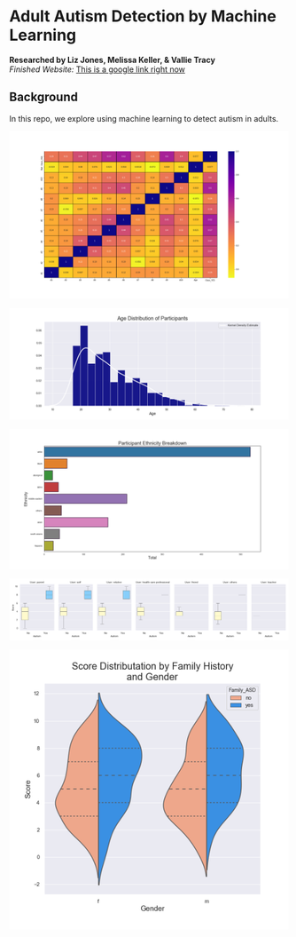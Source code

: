# Adult Autism Detection by Machine Learning
<b>Researched by Liz Jones, Melissa Keller, & Vallie Tracy</b>     
*Finished Website:*   <a href = "https://www.google.com/" target = "_blank">This is a google link right now</a>

## Background     
In this repo, we explore using machine learning to detect autism in adults.  


![HeatMap](/Images/HeatMap.png) 

![AgeDistribution](/Images/AgeDistribution.png) 

![EthnicityBreakdown](/Images/EthnicityBreakdown.png) 

![TestTakerBoxPlots](/Images/TestTakerBoxPlots.png) 

![Violin_Family_Gender](/Images/Violin_Family_Gender.png) 
